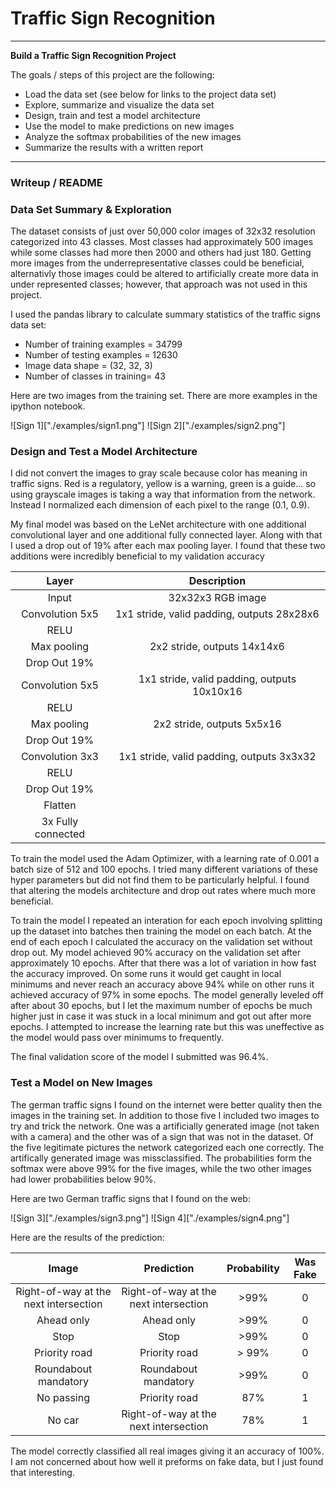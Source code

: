 # **Traffic Sign Recognition** 

---

**Build a Traffic Sign Recognition Project**

The goals / steps of this project are the following:
* Load the data set (see below for links to the project data set)
* Explore, summarize and visualize the data set
* Design, train and test a model architecture
* Use the model to make predictions on new images
* Analyze the softmax probabilities of the new images
* Summarize the results with a written report
---
### Writeup / README

### Data Set Summary & Exploration

The dataset consists of just over 50,000 color images of 32x32 resolution categorized into 43 classes. Most classes had approximately 500 images while some classes had more then 2000 and others had just 180. Getting more images from the underrepresentative classes could be beneficial, alternativly those images could be altered to artificially create more data in under represented classes; however, that approach was not used in this project. 

I used the pandas library to calculate summary statistics of the traffic
signs data set:

* Number of training examples = 34799
* Number of testing examples = 12630
* Image data shape = (32, 32, 3)
* Number of classes in training= 43

Here are two images from the training set. There are more examples in the ipython notebook. 

![Sign 1]["./examples/sign1.png"]
![Sign 2]["./examples/sign2.png"]

### Design and Test a Model Architecture

I did not convert the images to gray scale because color has meaning in traffic signs. Red is a regulatory, yellow is a warning, green is a guide... so using grayscale images is taking a way that information from the network. Instead I normalized each dimension of each pixel to the range (0.1, 0.9). 

My final model was based on the LeNet architecture with one additional convolutional layer and one additional fully connected layer. Along with that I used a drop out of 19% after each max pooling layer. I found that these two additions were incredibly beneficial to my validation accuracy

| Layer         		|     Description	        					| 
|:---------------------:|:---------------------------------------------:| 
| Input         		| 32x32x3 RGB image   							| 
| Convolution 5x5     	| 1x1 stride, valid padding, outputs 28x28x6 	|
| RELU					|												|
| Max pooling	      	| 2x2 stride,  outputs 14x14x6  				|
| Drop Out 19%          |                                               |
| Convolution 5x5	    | 1x1 stride, valid padding, outputs 10x10x16   |
| RELU					|												|
| Max pooling	      	| 2x2 stride,  outputs 5x5x16   				|
| Drop Out 19%          |                                               |
| Convolution 3x3	    | 1x1 stride, valid padding, outputs 3x3x32     |
| RELU					|												|
| Drop Out 19%          |                                               |
| Flatten               |                                               |
| 3x Fully connected    |                                               |

To train the model used the Adam Optimizer, with a learning rate of 0.001 a batch size of 512 and 100 epochs. I tried many different variations of these hyper parameters but did not find them to be particularly helpful. I found that altering the models architecture and drop out rates where much more beneficial. 

To train the model I repeated an interation for each epoch involving splitting up the dataset into batches then training the model on each batch. At the end of each epoch I calculated the accuracy on the validation set without drop out. My model achieved 90% accuracy on the validation set after approximately 10 epochs. After that there was a lot of variation in how fast the accuracy improved. On some runs it would get caught in local minimums and never reach an accuracy above 94% while on other runs it achieved accuracy of 97% in some epochs. The model generally leveled off after about 30 epochs, but I let the maximum number of epochs be much higher just in case it was stuck in a local minimum and got  out after more epochs. I attempted to increase the learning rate but this was uneffective as the model would pass over minimums to frequently. 

The final validation score of the model I submitted was 96.4%.

 

### Test a Model on New Images

The german traffic signs I found on the internet were better quality then the images in the training set. In addition to those five I included two images to try and trick the network. One was a artificially generated image (not taken with a camera) and the other was of a sign that was not in the dataset. 
Of the five legitimate pictures the network categorized each one correctly. The artifically generated image was missclassified. The probabilities form the softmax were above 99% for the five images, while the two other images had lower probabilities below 90%.

Here are two German traffic signs that I found on the web:

![Sign 3]["./examples/sign3.png"]
![Sign 4]["./examples/sign4.png"]


Here are the results of the prediction:

| Image			        |     Prediction	        |  Probability | Was Fake |
|:---------------------:|:-------------------------:|:------------:|:--------:|
| Right-of-way at the next intersection      		| Right-of-way at the next intersection			    | >99% | 0|
|Ahead only  			|Ahead only				| >99% | 0|
| Stop					| Stop						| >99% | 0|
| Priority road	      		| Priority road				| > 99% | 0|
| Roundabout mandatory		| Roundabout mandatory      		| >99% | 0|
| No passing | Priority road | 87% | 1| 
| No car | Right-of-way at the next intersection | 78% | 1 |

The model correctly classified all real images giving it an accuracy of 100%. I am not concerned about how well it preforms on fake data, but I just found that interesting. 

